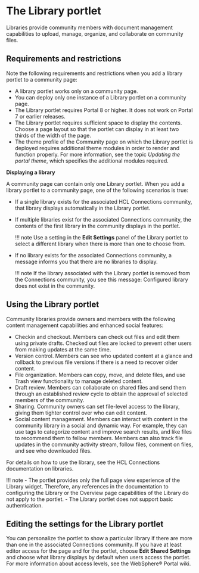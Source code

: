 # The Library portlet

Libraries provide community members with document management capabilities to upload, manage, organize, and collaborate on community files.

## Requirements and restrictions

Note the following requirements and restrictions when you add a library portlet to a community page:

-   A library portlet works only on a community page.
-   You can deploy only one instance of a Library portlet on a community page.
-   The Library portlet requires Portal 8 or higher. It does not work on Portal 7 or earlier releases.
-   The Library portlet requires sufficient space to display the contents. Choose a page layout so that the portlet can display in at least two thirds of the width of the page.
-   The theme profile of the Community page on which the Library portlet is deployed requires additional theme modules in order to render and function properly. For more information, see the topic *Updating the portal theme*, which specifies the additional modules required.

**Displaying a library**

A community page can contain only one Library portlet. When you add a library portlet to a community page, one of the following scenarios is true:

-   If a single library exists for the associated HCL Connections community, that library displays automatically in the Library portlet.
-   If multiple libraries exist for the associated Connections community, the contents of the first library in the community displays in the portlet.

    !!! note
        Use a setting in the **Edit Settings** panel of the Library portlet to select a different library when there is more than one to choose from.

-   If no library exists for the associated Connections community, a message informs you that there are no libraries to display.

    !!! note
        If the library associated with the Library portlet is removed from the Connections community, you see this message: Configured library does not exist in the community.


## Using the Library portlet

Community libraries provide owners and members with the following content management capabilities and enhanced social features:

-   Checkin and checkout. Members can check out files and edit them using private drafts. Checked out files are locked to prevent other users from making updates at the same time.
-   Version control. Members can see who updated content at a glance and rollback to previous file versions if there is a need to recover older content.
-   File organization. Members can copy, move, and delete files, and use Trash view functionality to manage deleted content.
-   Draft review. Members can collaborate on shared files and send them through an established review cycle to obtain the approval of selected members of the community.
-   Sharing. Community owners can set file-level access to the library, giving them tighter control over who can edit content.
-   Social content management. Members can interact with content in the community library in a social and dynamic way. For example, they can use tags to categorize content and improve search results, and like files to recommend them to fellow members. Members can also track file updates in the community activity stream, follow files, comment on files, and see who downloaded files.

For details on how to use the library, see the HCL Connections documentation on libraries.

!!! note
    -   The portlet provides only the full page view experience of the Library widget. Therefore, any references in the documentation to configuring the Library or the Overview page capabilities of the Library do not apply to the portlet.
    -   The Library portlet does not support basic authentication.

## Editing the settings for the Library portlet

You can personalize the portlet to show a particular library if there are more than one in the associated Connections community. If you have at least editor access for the page and for the portlet, choose **Edit Shared Settings** and choose what library displays by default when users access the portlet. For more information about access levels, see the WebSphere® Portal wiki.

